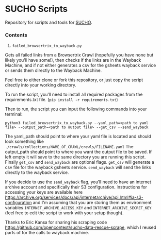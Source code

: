 # SUCHO Scripts

Repository for scripts and tools for [SUCHO](https://www.sucho.org/).

### Contents

1. `failed_browsertrix_to_wayback.py`
   
Gets all failed links from a Browsertrix Crawl (hopefully you have none but likely you'll have some!), then checks if the links are in the Wayback Machine, and if not either generates a csv for the gsheets wayback service or sends them directly to the Wayback Machine.

Feel free to either clone or fork this repository, or just copy the script directly into your working directory.

To run the script, you'll need to install all required packages from the requirements.txt file. (`pip install -r requirements.txt`)

Then to run, the script you can input the following commands into your terminal:

```shell
python3 failed_browsertrix_to_wayback.py --yaml_path=<path to yaml file> --output_path=<path to output file> --get_csv --send_wayback
```

The yaml_path should point to where your yaml file is located and should look something like `./crawls/collections/NAME_OF_CRAWL/crawls/FILENAME.yaml` The output_path should point to where you want the output file to be saved. If left empty it will save to the same directory you are running this script. Finally `get_csv` and `send_wayback` are optional flags. `get_csv` will generate a csv file for the wayback gsheets service. `send_wayback` will send the links directly to the wayback service.

If you decide to use the `send_wayback` flag, you'll need to have an internet archive account and specifically their S3 configuration. Instructions for accessing your keys are available here <https://archive.org/services/docs/api/internetarchive/api.html#ia-s3-configuration> and I'm assuming that you are storing them as environment variables `INTERNET_ARCHIVE_ACCESS_KEY` and `INTERNET_ARCHIVE_SECRET_KEY` (feel free to edit the script to work with your setup though).

Thanks to Eric Kansa for sharing his scraping code <https://github.com/opencontext/sucho-data-rescue-scrape>, which I reused parts of for the calls to wayback machine.